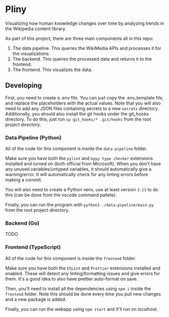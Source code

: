 # Pliny

Visualizing how human knowledge changes over time by analyzing trends in the Wikipedia content library.

As part of this project, there are three main components all in this repo:

1. The data pipeline. This queries the WikiMedia APIs and processes it for the visualizations
2. The backend. This queries the processed data and returns it to the frontend.
3. The frontend. This visualizes the data.

## Developing

First, you need to create a .env file. You can just copy the .env_template file, and replace the placeholders with the actual values. Note that you will also need to add any JSON files containing secrets to a new `secrets` directory. Additionally, you should also install the git hooks under the git_hooks directory. To do this, just run `cp git_hooks/* .git/hooks` from the root project directory.

### Data Pipeline (Python)

All of the code for this component is inside the `data-pipeline` folder.

Make sure you have both the `pylint` and `mypy type checker` extensions installed and turned on (both official from Microsoft). When you don't have any unused variables/untyped variables, it should automatically give a warning/error. It will automatically check for any linting errors before making a commit.

You will also need to create a Python venv, use at least version `3.11` to do this (can be done from the vscode command pallete).

Finally, you can run the program with `python3 ./data-pipeline/main.py` from the root project directory.

### Backend (Go)

TODO

### Frontend (TypeScript)

All of the code for this component is inside the `frontend` folder.

Make sure you have both the `ESLint` and `Prettier` extensions installed and enabled. These will detect any linting/formatting issues and give errors for them. It's a good idea to also have prettier auto-format on save.

Then, you'll need to install all the dependencies using `npm i` inside the `frontend` folder. Note this should be done every time you pull new changes and a new package is added.

Finally, you can run the webapp using `npm start` and it'll run on localhost.
